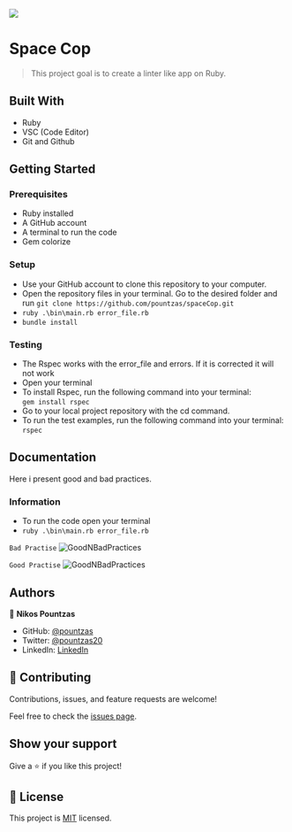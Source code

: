 ![](https://img.shields.io/badge/Microverse-blueviolet)

# Space Cop

> This project goal is to create a linter like app on Ruby.

## Built With

- Ruby
- VSC (Code Editor)
- Git and Github

## Getting Started
  
### Prerequisites
  * Ruby installed
  * A GitHub account
  * A terminal to run the code
  * Gem colorize 
### Setup
  * Use your GitHub account to clone this repository to your computer.
  * Open the repository files in your terminal. Go to the desired folder and run `` git clone https://github.com/pountzas/spaceCop.git ``
  * ``` ruby .\bin\main.rb error_file.rb ```
  * ``` bundle install ```

### Testing
  * The Rspec works with the error_file and errors. If it is corrected it will not work
  * Open your terminal
  * To install Rspec, run the following command into your terminal: </br>
  ``` gem install rspec ```
  * Go to your local project repository with the cd command.
  * To run the test examples, run the following command into your terminal: </br>
``` rspec ```

## Documentation
Here i present good and bad practices.
### Information
* To run the code open your terminal
* ``` ruby .\bin\main.rb error_file.rb ```

``` Bad Practise ```
![GoodNBadPractices](./photos/Bad.png)

``` Good Practise ```
![GoodNBadPractices](./photos/good.png)
  
## Authors

👤 **Nikos Pountzas**

- GitHub: [@pountzas](https://github.com/pountzas)
- Twitter: [@pountzas20](https://twitter.com/pountzas20)
- LinkedIn: [LinkedIn](https://www.linkedin.com/in/nikos-pountzas/)


## 🤝 Contributing

Contributions, issues, and feature requests are welcome!

Feel free to check the [issues page](https://github.com/pountzas/spaceCop/issues).

## Show your support

Give a ⭐️ if you like this project!

## 📝 License

This project is [MIT](MIT.md) licensed.

